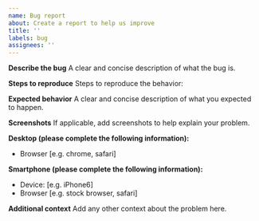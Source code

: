 ```yaml
---
name: Bug report
about: Create a report to help us improve
title: ''
labels: bug
assignees: ''
---
```


**Describe the bug**
A clear and concise description of what the bug is.

**Steps to reproduce**
Steps to reproduce the behavior:

**Expected behavior**
A clear and concise description of what you expected to happen.

**Screenshots**
If applicable, add screenshots to help explain your problem.

**Desktop (please complete the following information):**

- Browser [e.g. chrome, safari]

**Smartphone (please complete the following information):**

- Device: [e.g. iPhone6]
- Browser [e.g. stock browser, safari]

**Additional context**
Add any other context about the problem here.
